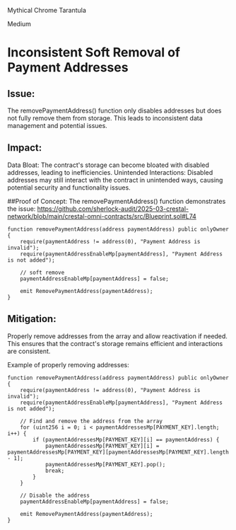 Mythical Chrome Tarantula

Medium

# Inconsistent Soft Removal of Payment Addresses

## Issue: 
The removePaymentAddress() function only disables addresses but does not fully remove them from storage. This leads to inconsistent data management and potential issues.

## Impact:

Data Bloat: The contract's storage can become bloated with disabled addresses, leading to inefficiencies.
Unintended Interactions: Disabled addresses may still interact with the contract in unintended ways, causing potential security and functionality issues.

##Proof of Concept: 
The removePaymentAddress() function demonstrates the issue:
https://github.com/sherlock-audit/2025-03-crestal-network/blob/main/crestal-omni-contracts/src/Blueprint.sol#L74

```solidity
function removePaymentAddress(address paymentAddress) public onlyOwner {
    require(paymentAddress != address(0), "Payment Address is invalid");
    require(paymentAddressEnableMp[paymentAddress], "Payment Address is not added");

    // soft remove
    paymentAddressEnableMp[paymentAddress] = false;

    emit RemovePaymentAddress(paymentAddress);
}
```
## Mitigation: 
Properly remove addresses from the array and allow reactivation if needed. This ensures that the contract's storage remains efficient and interactions are consistent.

Example of properly removing addresses:
```solidity
function removePaymentAddress(address paymentAddress) public onlyOwner {
    require(paymentAddress != address(0), "Payment Address is invalid");
    require(paymentAddressEnableMp[paymentAddress], "Payment Address is not added");

    // Find and remove the address from the array
    for (uint256 i = 0; i < paymentAddressesMp[PAYMENT_KEY].length; i++) {
        if (paymentAddressesMp[PAYMENT_KEY][i] == paymentAddress) {
            paymentAddressesMp[PAYMENT_KEY][i] = paymentAddressesMp[PAYMENT_KEY][paymentAddressesMp[PAYMENT_KEY].length - 1];
            paymentAddressesMp[PAYMENT_KEY].pop();
            break;
        }
    }

    // Disable the address
    paymentAddressEnableMp[paymentAddress] = false;

    emit RemovePaymentAddress(paymentAddress);
}
```